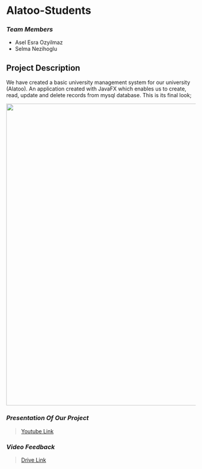  Alatoo-Students
==================================================================

### *Team Members*

- Asel Esra Ozyilmaz
- Selma Nezihoglu

## Project Description

We have created a basic university management system for our university (Alatoo). An application created with JavaFX which enables us to create, read, update and delete records from mysql database. This is its final look;

<img src="https://user-images.githubusercontent.com/64264345/102639306-109a4900-4183-11eb-808f-96d41453601a.jpg" width="800">

### ***Presentation Of Our Project***

> [Youtube Link](https://www.youtube.com/watch?v=lOxj3JQXv14)

### ***Video Feedback***

> [Drive Link](https://drive.google.com/file/d/1kztf4s8S3yfkfoFKP4x7yYGaaFX3F1cR/view?usp=sharing)
